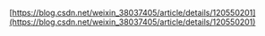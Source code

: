 [https://blog.csdn.net/weixin_38037405/article/details/120550201](https://blog.csdn.net/weixin_38037405/article/details/120550201)